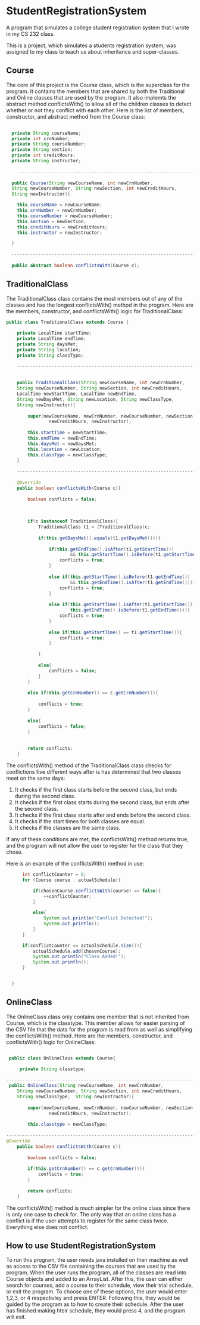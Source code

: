 # StudentRegistrationSystem
A program that simulates a college student registration system that I wrote in my CS 232 class.


This is a project, which simulates a students registration system, was assigned to my
class to teach us about inheritance and super-classes.

## Course

The core of this project is the Course class, which is the superclass for the program. It contains the members that
are shared by both the Traditional and Online classes that are used by the program. It also implemts the abstract method conflictsWith() to allow all of the children classes to detect whether or not they conflict with each other. Here is the list of members, constructor, and abstract method from the Course class:

```java
 
  private String courseName;
  private int crnNumber;
  private String courseNumber;
  private String section;
  private int creditHours;
  private String instructor;
    
    ------------------------------------------------------------------------
    
  public Course(String newCourseName, int newCrnNumber,
  String newCourseNumber, String newSection, int newCreditHours,
  String newInstructor){

    this.courseName = newCourseName;
    this.crnNumber = newCrnNumber;
    this.courseNumber = newCourseNumber;
    this.section = newSection;
    this.creditHours = newCreditHours;
    this.instructor = newInstructor;

  }
  
  --------------------------------------------------------------------------
  
  public abstract boolean conflictsWith(Course c);

```
## TraditionalClass

The TraditionalClass class contains the most members out of any of the classes and has the longest conflictsWith() method in the program. Here are the members, constructor, and conflictsWith() logic for TraditionalClass:

```java
public class TraditionalClass extends Course {
    
    private LocalTime startTime;
    private LocalTime endTime;
    private String daysMet;
    private String location;
    private String classType;

    ----------------------------------------------------------------------
    
    
    public TraditionalClass(String newCourseName, int newCrnNumber,
    String newCourseNumber, String newSection, int newCreditHours,
    LocalTime newStartTime, LocalTime newEndTime,
    String newDaysMet, String newLocation, String newClassType, 
    String newInstructor){
        
        super(newCourseName, newCrnNumber, newCourseNumber, newSection,
                newCreditHours, newInstructor);
        
        this.startTime = newStartTime;
        this.endTime = newEndTime;
        this.daysMet = newDaysMet;
        this.location = newLocation;
        this.classType = newClassType;
    }
    
    -----------------------------------------------------------------------
    
    @Override
    public boolean conflictsWith(Course c){
        
        boolean conflicts = false;
        
        
        
        if(c instanceof TraditionalClass){
            TraditionalClass t1 = (TraditionalClass)c;
            
            if(this.getDaysMet().equals(t1.getDaysMet())){
            
                if(this.getEndTime().isAfter(t1.getStartTime())
                        && this.getStartTime().isBefore(t1.getStartTime())){
                    conflicts = true;
                }
                
                else if(this.getStartTime().isBefore(t1.getEndTime())
                        && this.getEndTime().isAfter(t1.getEndTime())){
                    conflicts = true;
                }
                
                else if(this.getStartTime().isAfter(t1.getStartTime()) &&
                        this.getEndTime().isBefore(t1.getEndTime())){
                    conflicts = true;
                }
                
                else if(this.getStartTime() == t1.getStartTime()){
                    conflicts = true;
                }

            }
            
            else{
                conflicts = false;
            }
        }
        
        else if(this.getCrnNumber() == c.getCrnNumber()){
            
            conflicts = true;
        }
        
        else{
            conflicts = false;
        }
        
        
        return conflicts;
    }
```

The conflictsWith() method of the TraditionalClass class checks for conflictions five different ways after is has determined that two classes meet on the same days:
1. It checks if the first class starts before the second class, but ends during the second class.
2. It checks if the first class starts during the second class, but ends after the second class.
3. It checks if the first class starts after and ends before the second class.
4. It checks if the start times for both classes are equal.
5. It checks if the classes are the same class.

If any of these conditions are met, the conflictsWith() method returns true, and the program will not allow the user to register for the class that they chose.

Here is an example of the conflictsWith() method in use:

```java
      int conflictCounter = 0;
      for (Course course : actualSchedule){

          if(chosenCourse.conflictsWith(course) == false){
              ++conflictCounter;
          }

          else{
              System.out.println("Conflict Detected!");
              System.out.println();
          }
      }

      if(conflictCounter == actualSchedule.size()){
          actualSchedule.add(chosenCourse);
          System.out.println("Class Added!");
          System.out.println();
      }


  }
```

## OnlineClass

The OnlineClass class only contains one member that is not inherited from Course, which is the classtype. This member allows for easier parsing of the CSV file that the data for the program is read from as well as simplifying the conflictsWith() method. Here are the members, constructor, and conflictsWith() logic for OnlineClass:

```java

 public class OnlineClass extends Course{

     private String classtype;
    
-------------------------------------------------------------------------------------
 public OnlineClass(String newCourseName, int newCrnNumber,
    String newCourseNumber, String newSection, int newCreditHours,
    String newClassType,  String newInstructor){
        
        super(newCourseName, newCrnNumber, newCourseNumber, newSection,
                newCreditHours, newInstructor);
        
        this.classtype = newClassType;
                
-------------------------------------------------------------------------------------
@Override
    public boolean conflictsWith(Course c){
        
        boolean conflicts = false;
        
        if(this.getCrnNumber() == c.getCrnNumber()){
            conflicts = true;
        }
        
        return conflicts;
    }
```

The conflictsWith() method is much simpler for the online class since there is only one case to check for. The only way that an online class has a conflict is if the user attempts to register for the same class twice. Everything else does not conflict.

## How to use StudentRegistrationSystem

To run this program, the user needs java installed on their machine as well as access to the CSV file containing the courses that are used by the program. When the user runs the program, all of the classes are read into Course objects and added to an ArrayList. After this, the user can either search for courses, add a course to their schedule, view their trial schedule, or exit the program. To choose one of these options, the user would enter 1,2,3, or 4 respectivley and press ENTER. Following this, they would be guided by the program as to how to create their schedule. After the user has finished making hteir schedule, they would press 4, and the program will exit.












